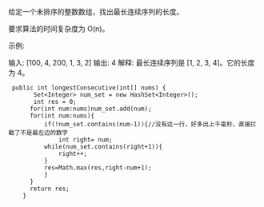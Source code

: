 给定一个未排序的整数数组，找出最长连续序列的长度。

要求算法的时间复杂度为 O(n)。

示例:

输入: [100, 4, 200, 1, 3, 2]
输出: 4
解释: 最长连续序列是 [1, 2, 3, 4]。它的长度为 4。

```
 public int longestConsecutive(int[] nums) {
       Set<Integer> num_set = new HashSet<Integer>();
       int res = 0;
      for(int num:nums)num_set.add(num);
      for(int num:nums){
          if(!num_set.contains(num-1)){//没有这一行，好多出上千毫秒，直接拦截了不是最左边的数字
              int right= num;
          while(num_set.contains(right+1)){
              right++;
          }
          res=Math.max(res,right-num+1);
          }
      }
      return res;
    }
```